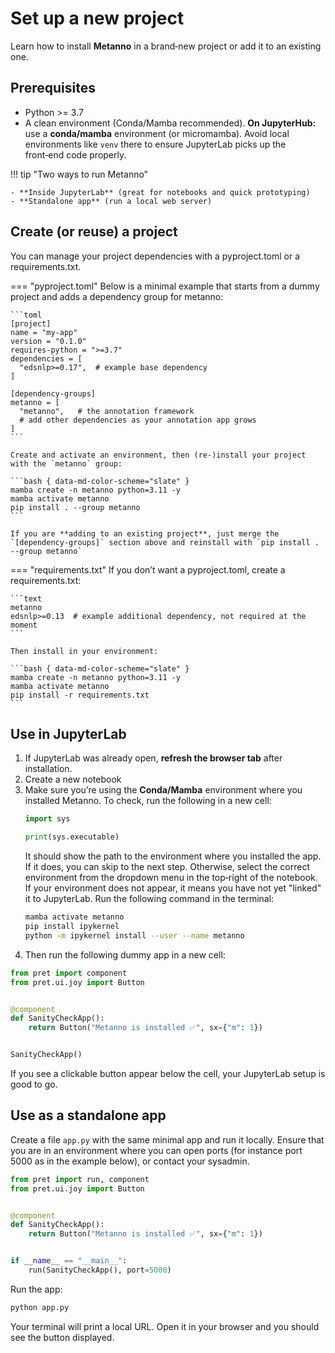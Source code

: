 # Set up a new project

Learn how to install **Metanno** in a brand‑new project or add it to an existing one.

## Prerequisites

- Python >= 3.7
- A clean environment (Conda/Mamba recommended).
  **On JupyterHub:** use a **conda/mamba** environment (or micromamba). Avoid local environments like `venv` there to ensure JupyterLab picks up the front‑end code properly.

!!! tip "Two ways to run Metanno"

    - **Inside JupyterLab** (great for notebooks and quick prototyping)
    - **Standalone app** (run a local web server)

## Create (or reuse) a project

You can manage your project dependencies with a pyproject.toml or a requirements.txt.

=== "pyproject.toml"
    Below is a minimal example that starts from a dummy project and adds a dependency group for metanno:

    ```toml
    [project]
    name = "my-app"
    version = "0.1.0"
    requires-python = ">=3.7"
    dependencies = [
      "edsnlp>=0.17",  # example base dependency
    ]

    [dependency-groups]
    metanno = [
      "metanno",   # the annotation framework
      # add other dependencies as your annotation app grows
    ]
    ```

    Create and activate an environment, then (re-)install your project with the `metanno` group:

    ```bash { data-md-color-scheme="slate" }
    mamba create -n metanno python=3.11 -y
    mamba activate metanno
    pip install . --group metanno
    ```

    If you are **adding to an existing project**, just merge the `[dependency-groups]` section above and reinstall with `pip install . --group metanno`

=== "requirements.txt"
    If you don’t want a pyproject.toml, create a requirements.txt:

    ```text
    metanno
    edsnlp>=0.13  # example additional dependency, not required at the moment
    ```

    Then install in your environment:

    ```bash { data-md-color-scheme="slate" }
    mamba create -n metanno python=3.11 -y
    mamba activate metanno
    pip install -r requirements.txt
    ```

## Use in **JupyterLab**

1. If JupyterLab was already open, **refresh the browser tab** after installation.
2. Create a new notebook
3. Make sure you’re using the **Conda/Mamba** environment where you installed Metanno.
   To check, run the following in a new cell:
   ```python
   import sys

   print(sys.executable)
   ```
   It should show the path to the environment where you installed the app.
   If it does, you can skip to the next step.
   Otherwise, select the correct environment from the dropdown menu in the top‑right of the notebook.
   If your environment does not appear, it means you have not yet "linked" it to JupyterLab.
   Run the following command in the terminal:
   ```bash { data-md-color-scheme="slate" }
   mamba activate metanno
   pip install ipykernel
   python -m ipykernel install --user --name metanno
   ```
4. Then run the following dummy app in a new cell:

```python { .render-with-pret }
from pret import component
from pret.ui.joy import Button


@component
def SanityCheckApp():
    return Button("Metanno is installed ✅", sx={"m": 1})


SanityCheckApp()
```

If you see a clickable button appear below the cell, your JupyterLab setup is good to go.


## Use as a **standalone app**

Create a file `app.py` with the same minimal app and run it locally.
Ensure that you are in an environment where you can open ports (for instance port 5000 as in the example below), or contact your sysadmin.

```python
from pret import run, component
from pret.ui.joy import Button


@component
def SanityCheckApp():
    return Button("Metanno is installed ✅", sx={"m": 1})


if __name__ == "__main__":
    run(SanityCheckApp(), port=5000)
```

Run the app:

```bash { data-md-color-scheme="slate" }
python app.py
```

Your terminal will print a local URL. Open it in your browser and you should see the button displayed.
